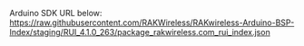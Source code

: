 Arduino SDK URL below: 
https://raw.githubusercontent.com/RAKWireless/RAKwireless-Arduino-BSP-Index/staging/RUI_4.1.0_263/package_rakwireless.com_rui_index.json
